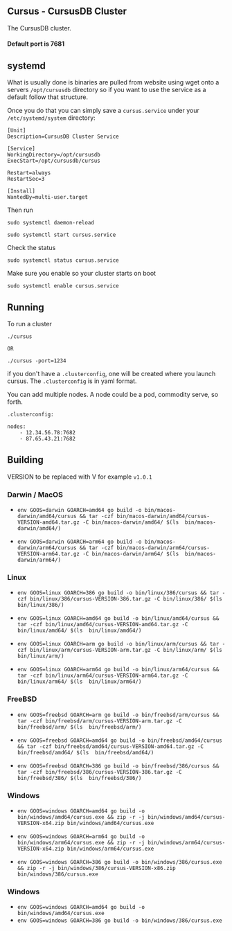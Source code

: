 ## Cursus - CursusDB Cluster
The CursusDB cluster.

#### Default port is 7681

## systemd
What is usually done is binaries are pulled from website using wget onto a servers `/opt/cursusdb` directory so if you want to use the service as a default follow that structure.

Once you do that you can simply save a ``cursus.service`` under your `/etc/systemd/system` directory:
``` 
[Unit]
Description=CursusDB Cluster Service

[Service]
WorkingDirectory=/opt/cursusdb
ExecStart=/opt/cursusdb/cursus

Restart=always
RestartSec=3

[Install]
WantedBy=multi-user.target

```


Then run
``` 
sudo systemctl daemon-reload
```

``` 
sudo systemctl start cursus.service
```

Check the status
```
sudo systemctl status cursus.service
```

Make sure you enable so your cluster starts on boot
```
sudo systemctl enable cursus.service
```

## Running

To run a cluster 
``` 
./cursus

OR

./cursus -port=1234
```

if you don't have a ``.clusterconfig``, one will be created where you launch cursus.  The ``.clusterconfig`` is in yaml format.

You can add multiple nodes.  A node could be a pod, commodity serve, so forth.

``.clusterconfig:``
``` 
nodes:
    - 12.34.56.78:7682
    - 87.65.43.21:7682

```


## Building

VERSION to be replaced with V for example ``v1.0.1``

### Darwin / MacOS

- ``env GOOS=darwin GOARCH=amd64 go build -o bin/macos-darwin/amd64/cursus && tar -czf bin/macos-darwin/amd64/cursus-VERSION-amd64.tar.gz -C bin/macos-darwin/amd64/ $(ls  bin/macos-darwin/amd64/)``


- ``env GOOS=darwin GOARCH=arm64 go build -o bin/macos-darwin/arm64/cursus && tar -czf bin/macos-darwin/arm64/cursus-VERSION-arm64.tar.gz -C bin/macos-darwin/arm64/ $(ls  bin/macos-darwin/arm64/)``


### Linux
- ``env GOOS=linux GOARCH=386 go build -o bin/linux/386/cursus && tar -czf bin/linux/386/cursus-VERSION-386.tar.gz -C bin/linux/386/ $(ls  bin/linux/386/)``


- ``env GOOS=linux GOARCH=amd64 go build -o bin/linux/amd64/cursus && tar -czf bin/linux/amd64/cursus-VERSION-amd64.tar.gz -C bin/linux/amd64/ $(ls  bin/linux/amd64/)``


- ``env GOOS=linux GOARCH=arm go build -o bin/linux/arm/cursus && tar -czf bin/linux/arm/cursus-VERSION-arm.tar.gz -C bin/linux/arm/ $(ls  bin/linux/arm/)``


- ``env GOOS=linux GOARCH=arm64 go build -o bin/linux/arm64/cursus && tar -czf bin/linux/arm64/cursus-VERSION-arm64.tar.gz -C bin/linux/arm64/ $(ls  bin/linux/arm64/)``


### FreeBSD

- ``env GOOS=freebsd GOARCH=arm go build -o bin/freebsd/arm/cursus && tar -czf bin/freebsd/arm/cursus-VERSION-arm.tar.gz -C bin/freebsd/arm/ $(ls  bin/freebsd/arm/)``


- ``env GOOS=freebsd GOARCH=amd64 go build -o bin/freebsd/amd64/cursus && tar -czf bin/freebsd/amd64/cursus-VERSION-amd64.tar.gz -C bin/freebsd/amd64/ $(ls  bin/freebsd/amd64/)``


- ``env GOOS=freebsd GOARCH=386 go build -o bin/freebsd/386/cursus && tar -czf bin/freebsd/386/cursus-VERSION-386.tar.gz -C bin/freebsd/386/ $(ls  bin/freebsd/386/)``


### Windows
- ``env GOOS=windows GOARCH=amd64 go build -o bin/windows/amd64/cursus.exe && zip -r -j bin/windows/amd64/cursus-VERSION-x64.zip bin/windows/amd64/cursus.exe``


- ``env GOOS=windows GOARCH=arm64 go build -o bin/windows/arm64/cursus.exe && zip -r -j bin/windows/arm64/cursus-VERSION-x64.zip bin/windows/arm64/cursus.exe``


- ``env GOOS=windows GOARCH=386 go build -o bin/windows/386/cursus.exe && zip -r -j bin/windows/386/cursus-VERSION-x86.zip bin/windows/386/cursus.exe``




### Windows
- ``env GOOS=windows GOARCH=amd64 go build -o bin/windows/amd64/cursus.exe``
- ``env GOOS=windows GOARCH=386 go build -o bin/windows/386/cursus.exe``

